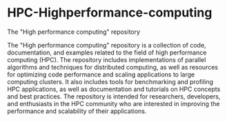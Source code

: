 # HPC-Highperformance-computing
The "High performance computing" repository 


The "High performance computing" repository is a collection of code, documentation, and examples related to the field of high performance computing (HPC). The repository includes implementations of parallel algorithms and techniques for distributed computing, as well as resources for optimizing code performance and scaling applications to large computing clusters. It also includes tools for benchmarking and profiling HPC applications, as well as documentation and tutorials on HPC concepts and best practices. The repository is intended for researchers, developers, and enthusiasts in the HPC community who are interested in improving the performance and scalability of their applications.
